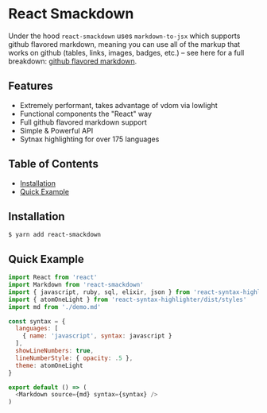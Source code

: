 # React Smackdown

Under the hood `react-smackdown` uses `markdown-to-jsx` which supports github flavored markdown, meaning you can use all of the markup that works on github (tables, links, images, badges, etc.) – see here for a full breakdown: [github flavored markdown](https://guides.github.com/features/mastering-markdown/).

## Features

- Extremely performant, takes advantage of vdom via lowlight
- Functional components the "React" way
- Full github flavored markdown support
- Simple & Powerful API
- Sytnax highlighting for over 175 languages

## Table of Contents
- [Installation](#installation)
- [Quick Example](#quick-example)

## Installation
```
$ yarn add react-smackdown
```

## Quick Example
```javascript
import React from 'react'
import Markdown from 'react-smackdown'
import { javascript, ruby, sql, elixir, json } from 'react-syntax-highlighter/dist/languages'
import { atomOneLight } from 'react-syntax-highlighter/dist/styles'
import md from './demo.md'

const syntax = {
  languages: [
    { name: 'javascript', syntax: javascript }
  ],
  showLineNumbers: true,
  lineNumberStyle: { opacity: .5 },
  theme: atomOneLight
}

export default () => (
  <Markdown source={md} syntax={syntax} />
)
```
